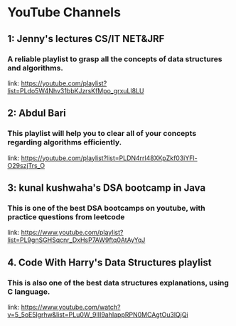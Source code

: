 # YouTube Channels

## 1: Jenny's lectures CS/IT NET&JRF
### A reliable playlist to grasp all the concepts of data structures and algorithms.
link: https://youtube.com/playlist?list=PLdo5W4Nhv31bbKJzrsKfMpo_grxuLl8LU

## 2: Abdul Bari 
### This playlist will help you to clear all of your concepts regarding algorithms efficiently.
link: https://youtube.com/playlist?list=PLDN4rrl48XKpZkf03iYFl-O29szjTrs_O

## 3: kunal kushwaha's DSA bootcamp in Java 
### This is one of the best DSA bootcamps on youtube, with practice questions from leetcode
link: https://www.youtube.com/playlist?list=PL9gnSGHSqcnr_DxHsP7AW9ftq0AtAyYqJ

## 4. Code With Harry's Data Structures playlist
### This is also one of the best data structures explanations, using C language.
link: https://www.youtube.com/watch?v=5_5oE5lgrhw&list=PLu0W_9lII9ahIappRPN0MCAgtOu3lQjQi
